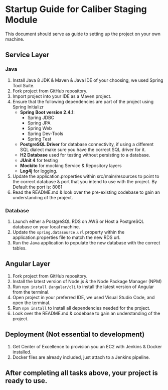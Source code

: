 # Startup Guide for Caliber Staging Module
This document should serve as guide to setting up the project on your own machine.
## Service Layer
### Java
1. Install Java 8 JDK & Maven & Java IDE of your choosing, we used Spring Tool Suite.
2. Fork project from GitHub repository.
3. Import project into your IDE as a Maven project.
4. Ensure that the following dependencies are part of the project using Spring Initializr
    - **Spring Boot version 2.4.1**:
        - Spring JDBC
        - Spring JPA
        - Spring Web
        - Spring Dev-Tools
        - Spring Test
    - **PostgreSQL Driver** for database connectivity, if using a different SQL dialect make sure you have the correct SQL driver for it.
    - **H2 Database** used for testing without persisting to a database.
    - **JUnit 4** for testing
    - **Mockito** for mocking Service & Repository layers
    - **Log4j** for logging.
5. Update the application.properties within src/main/resources to point to the correct database & port that you intend to use with the project. By Default the port is: 8081
6. Read the README.md & look over the pre-existing codebase to gain an understanding of the project.
### Database
1. Launch either a PostgreSQL RDS on AWS or Host a PostgreSQL database on your local machine. 
2. Update the ```spring.datasource.url``` property within the application.properties file to match the new RDS url.
3. Run the Java application to populate the new database with the correct tables.

## Angular Layer
1. Fork project from GitHub repository.
2. Install the latest version of Node.js & the Node Package Manager (NPM)
3. Run ```npm install @angular/cli``` to install the latest version of Angular from the terminal.
4. Open project in your preferred IDE, we used Visual Studio Code, and open the terminal.
5. Run ```npm install``` to install all dependencies needed for the project.
6. Look over the README.md & codebase to gain an understanding of the project.

## Deployment (Not essential to development)
1. Get Center of Excellence to provision you an EC2 with Jenkins & Docker installed.
2. Docker files are already included, just attach to a Jenkins pipeline.

## After completing all tasks above, your project is ready to use.



       